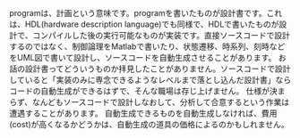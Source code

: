 programは、計画という意味です。programを書いたものが設計書です。これは、HDL(hardware description language)でも同様で、HDLで書いたものが設計で、コンパイルした後の実行可能なものが実装です。直接ソースコードで設計するのではなく、制御論理をMatlabで書いたり、状態遷移、時系列、刻時などをUML図で書いて設計し、ソースコードを自動生成させることがあります。
お話の設計書ってどういうものか拝見したことがありません。ソースコードで設計していると「実装のみに専念できるようなレベルまで落とし込んだ設計書」ならコードの自動生成ができるはずで、そんな職場は存じ上げません。
仕様が決まらず、なんどもソースコードで設計しなおして、分析して合意するという作業は遭遇することがあります。
自動生成できるものを自動生成しなければ、費用(cost)が高くなるかどうかは、自動生成の道具の価格によるのかもしれません。
